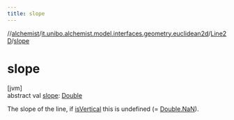 ```yaml
---
title: slope
---
```

//[alchemist](../../../index.html)/[it.unibo.alchemist.model.interfaces.geometry.euclidean2d](../index.html)/[Line2D](index.html)/[slope](slope.html)



# slope



[jvm]\
abstract val [slope](slope.html): [Double](https://kotlinlang.org/api/latest/jvm/stdlib/kotlin/-double/index.html)



The slope of the line, if [isVertical](is-vertical.html) this is undefined (= [Double.NaN](https://kotlinlang.org/api/latest/jvm/stdlib/kotlin/-double/-na-n.html)).




